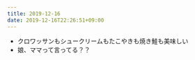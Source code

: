 ```yaml
---
title: 2019-12-16
date: 2019-12-16T22:26:51+09:00
---
```


- クロワッサンもシュークリームもたこやきも焼き鮭も美味しい
- 娘、ママって言ってる？？

